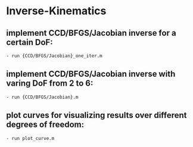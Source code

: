 # Inverse-Kinematics
## implement CCD/BFGS/Jacobian inverse for a certain DoF:
	- run {CCD/BFGS/Jacobian}_one_iter.m
## implement CCD/BFGS/Jacobian inverse with varing DoF from 2 to 6:
	- run {CCD/BFGS/Jacobian}.m
## plot curves for visualizing results over different degrees of freedom:
	- run plot_curve.m
